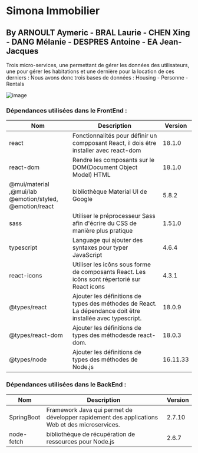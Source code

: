 # Simona Immobilier

## By ARNOULT Aymeric - BRAL Laurie - CHEN Xing - DANG Mélanie - DESPRES Antoine - EA Jean-Jacques

Trois micro-services, une permettant de gérer les données des utilisateurs, une pour gérer les habitations et une dernière pour la location de ces derniers :
Nous avons donc trois bases de données : Housing - Personne - Rentals

![image](https://user-images.githubusercontent.com/93189167/227244975-ea603e87-b5bc-4abe-97ee-c4c604e52405.png)


### Dépendances utilisées dans le FrontEnd :
| Nom          | Description                                                                                  | Version     |  
| ------------ | -------------------------------------------------------------------------------------------- | ----------- |
| react        | Fonctionnalités pour définir un compposant React, il dois être installer avec react-dom      | 18.1.0      |
| react-dom    | Rendre les composants sur le DOM(Document Object Model) HTML                                 | 18.1.0      |
| @mui/material ,@mui/lab<br>@emotion/styled, @emotion/react | bibliothèque Material UI de Google             | 5.8.2       |
| sass         | Utiliser le préprocesseur Sass afin d'écrire du CSS de manière plus pratique                 | 1.51.0      |
| typescript   | Language qui ajouter des syntaxes pour typer JavaScript                                      | 4.6.4       |
| react-icons  | Utiliser les icôns sous forme de composants React. Les icôns sont répertorié sur React icons | 4.3.1       |
| @types/react | Ajouter les définitions de types des méthodes de React.<br>La dépendance doit être installée avec typescript. | 18.0.9      |
| @types/react-dom | Ajouter les définitions de types des méthodesde react-dom.                               | 18.0.3      |
| @types/node  | Ajouter les définitions de types des méthodes de Node.js                                     | 16.11.33    |

### Dépendances utilisées dans le BackEnd :
| Nom         | Description                                                                                   | Version     |  
| ----------- | --------------------------------------------------------------------------------------------- | ----------- |
| SpringBoot  | Framework Java qui permet de développer rapidement des applications Web et des microservices. | 2.7.10      |
| node-fetch  | bibliothèque de récupération de ressources pour Node.js                                       | 2.6.7       |
